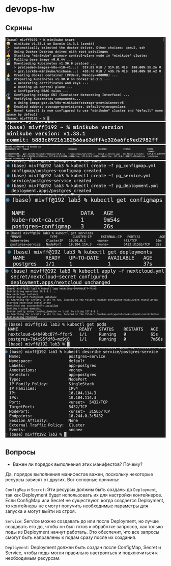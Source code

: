 # devops-hw
## Скрины
![1](./screens/sc1.png)
![2](./screens/sc2.png)
![3](./screens/sc3.png)
![4](./screens/sc4.png)
![5](./screens/sc5.png)
![6](./screens/sc6.png)
![7](./screens/sc7.png)
![9](./screens/sc11.png)
![10](./screens/sc10.png)
![11](./screens/sc9.png)
![12](./screens/sc12.png)
## Вопросы
- Важен ли порядок выполнения этих манифестов? Почему?

  
Да, порядок выполнения манифестов важен, поскольку некоторые ресурсы зависят от других. Вот основные причины:

```ConfigMap``` и ```Secret```:
Эти ресурсы должны быть созданы до ```Deployment```, так как Deployment будет использовать их для настройки контейнеров. Если ConfigMap или Secret не существуют, когда создается Deployment, то контейнеры не смогут получить необходимые параметры для запуска и могут выйти из строя.

```Service```:
Service можно создавать до или после Deployment, но лучше создавать его до, чтобы он был готов к обработке запросов, как только поды из Deployment начнут работать. Это обеспечит, что все запросы смогут быть направлены к подам сразу после их создания.

```Deployment```:
Deployment должен быть создан после ConfigMap, Secret и Service, чтобы поды могли правильно настроиться и подключиться к необходимым ресурсам.
